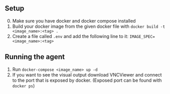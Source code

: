 ## Setup
0. Make sure you have docker and docker compose installed
1. Build your docker image from the given docker file with `docker build -t <image_name>:<tag> .`
2. Create a file called `.env` and add the following line to it: `IMAGE_SPEC=<image_name>:<tag>`

## Running the agent
1. Run `docker-compose <image_name> up -d`
2. If you want to see the visual output download VNCViewer and connect to the port that is exposed by docker. (Exposed port can be found with `docker ps`)

